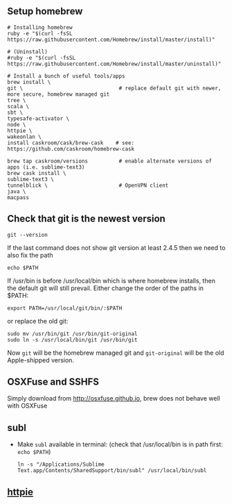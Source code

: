 ## Setup homebrew
  ```
  # Installing homebrew
  ruby -e "$(curl -fsSL https://raw.githubusercontent.com/Homebrew/install/master/install)"
  
  # (Uninstall)
  #ruby -e "$(curl -fsSL https://raw.githubusercontent.com/Homebrew/install/master/uninstall)"
  
  # Install a bunch of useful tools/apps
  brew install \
  git \                               # replace default git with newer, more secure, homebrew managed git
  tree \
  scala \
  sbt \
  typesafe-activator \
  node \
  httpie \
  wakeonlan \
  install caskroom/cask/brew-cask    # see: https://github.com/caskroom/homebrew-cask
  
  brew tap caskroom/versions          # enable alternate versions of apps (i.e. sublime-text3)
  brew cask install \
  sublime-text3 \
  tunnelblick \                       # OpenVPN client
  java \
  macpass
 ```
  
  
## Check that git is the newest version
  
  ```
  git --version
  ```
  If the last command does not show git version at least 2.4.5 then we need to also fix the path
  
  ```
  echo $PATH
  ```
  
  If /usr/bin is before /usr/local/bin which is where homebrew installs, then the default git will still prevail.
  Either change the order of the paths in $PATH:
  
  ```
  export PATH=/usr/local/git/bin/:$PATH
  ```
  
  or replace the old git:
  
  ```
  sudo mv /usr/bin/git /usr/bin/git-original
  sudo ln -s /usr/local/bin/git /usr/bin/git
  ```
  
  Now <code>git</code> will be the homebrew managed git and <code>git-original</code> will be the old Apple-shipped version.

## OSXFuse and SSHFS
Simply download from http://osxfuse.github.io, brew does not behave well with OSXFuse

## subl
* Make <code>subl</code> available in terminal: (check that /usr/local/bin is in path first: <code>echo $PATH</code>)

  ```
  ln -s "/Applications/Sublime Text.app/Contents/SharedSupport/bin/subl" /usr/local/bin/subl
  ```
  
## [httpie](http://radek.io/2015/10/20/httpie/)
